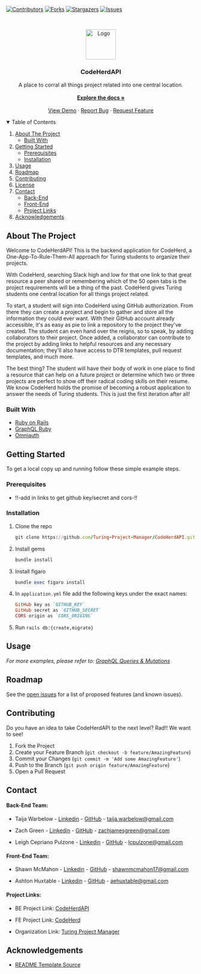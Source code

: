 [![Contributors][contributors-shield]][contributors-url]
[![Forks][forks-shield]][forks-url]
[![Stargazers][stars-shield]][stars-url]
[![Issues][issues-shield]][issues-url]


<!-- PROJECT LOGO -->
<br />
<p align="center">
  <a href="https://github.com/othneildrew/Best-README-Template">
    <img src="images/logo.png" alt="Logo" width="80" height="80">
  </a>

  <h3 align="center">CodeHerdAPI</h3>

  <p align="center">
    A place to corral all things project related into one central location.  
    <br />
    <br />
    <a href="https://github.com/othneildrew/Best-README-Template"><strong>Explore the docs »</strong></a>
    <br />
    <br />
    <a href="https://github.com/othneildrew/Best-README-Template">View Demo</a>
    ·
    <a href="https://github.com/othneildrew/Best-README-Template/issues">Report Bug</a>
    ·
    <a href="https://github.com/othneildrew/Best-README-Template/issues">Request Feature</a>
  </p>
</p>



<!-- TABLE OF CONTENTS -->
<details open="open">
  <summary>Table of Contents</summary>
  <ol>
    <li>
      <a href="#about-the-project">About The Project</a>
      <ul>
        <li><a href="#built-with">Built With</a></li>
      </ul>
    </li>
    <li>
      <a href="#getting-started">Getting Started</a>
      <ul>
        <li><a href="#prerequisites">Prerequisites</a></li>
        <li><a href="#installation">Installation</a></li>
      </ul>
    </li>
    <li><a href="#usage">Usage</a></li>
    <li><a href="#roadmap">Roadmap</a></li>
    <li><a href="#contributing">Contributing</a></li>
    <li><a href="#license">License</a></li>
    <li><a href="#contact">Contact</a>
      <ul>
        <li><a href="#backend">Back-End</a></li>
      </ul>
      <ul>
        <li><a href="#frontend">Front-End</a></li>
      </ul>
      <ul>
        <li><a href="#project-links">Project Links</a></li>
      </ul>
    </li>
    <li><a href="#acknowledgements">Acknowledgements</a></li>
  </ol>
</details>



<!-- ABOUT THE PROJECT -->
## About The Project

Welcome to CodeHerdAPI! This is the backend application for CodeHerd, a One-App-To-Rule-Them-All approach for Turing students to organize their projects.   

With CodeHerd, searching Slack high and low for that one link to that great resource a peer shared or remembering which of the 50 open tabs is the project requirements will be a thing of the past.  CodeHerd gives Turing students one central location for all things project related.  

To start, a student will sign into CodeHerd using GitHub authorization. From there they can create a project and begin to gather and store all the information they could ever want.  With their GitHub account already accessible, it's as easy as pie to link a repository to the project they've created.  The student can even hand over the reigns, so to speak, by adding collaborators to their project.  Once added, a collaborator can contribute to the project by adding links to helpful resources and any necessary documentation; they'll also have access to DTR templates, pull request templates, and much more.  

The best thing?  The student will have their body of work in one place to find a resource that can help on a future project or determine which two or three projects are perfect to show off their radical coding skills on their resume.  We know CodeHerd holds the promise of becoming a robust application to answer the needs of Turing students.  This is just the first iteration after all!  

### Built With

* [Ruby on Rails](https://rubyonrails.org/)
* [GraphQL Ruby](https://graphql-ruby.org/)
* [Omniauth](https://github.com/omniauth/omniauth)

<!-- GETTING STARTED -->
## Getting Started

To get a local copy up and running follow these simple example steps.

### Prerequisites

* !!-add in links to get github key/secret and cors-!!

### Installation

1. Clone the repo
   ```rb
   git clone https://github.com/Turing-Project-Manager/CodeHerdAPI.git
   ```
2. Install gems
   ```rb
   bundle install
   ```
3. Install figaro
   ```rb
   bundle exec figaro install
   ```
4. In `application.yml` file add the following keys under the exact names:
   ```rb
   GitHub key as `GITHUB_KEY`
   GitHub secret as `GITHUB_SECRET`
   CORS origin as `CORS_ORIGINS`
   ```
5. Run `rails db:{create,migrate}`


<!-- USAGE EXAMPLES -->
## Usage

_For more examples, please refer to: [GraphQL Queries & Mutations](https://codeherdapi.herokuapp.com/)_

<!-- #### Generate Graphql docs

make sure you download the npm package graphdocs npm install -g @2fd/graphdoc

you'll need to start a local server or ping the deployed. This will put the files in the public folder for rails to serve

```
graphdoc -e http://localhost:3000/graphql -o ./public
``` -->

<!-- ROADMAP -->
## Roadmap

See the [open issues](https://github.com/othneildrew/Best-README-Template/issues) for a list of proposed features (and known issues).



<!-- CONTRIBUTING -->
## Contributing

Do you have an idea to take CodeHerdAPI to the next level?  Rad!!  We want to see!

1. Fork the Project
2. Create your Feature Branch (`git checkout -b feature/AmazingFeature`)
3. Commit your Changes (`git commit -m 'Add some AmazingFeature'`)
4. Push to the Branch (`git push origin feature/AmazingFeature`)
5. Open a Pull Request


<!-- CONTACT -->
## Contact

#### Back-End Team:

* Taija Warbelow - [Linkedin](https://www.linkedin.com/in/taija-warbelow/) - [GitHub](https://github.com/twarbelow) - taija.warbelow@gmail.com

* Zach Green - [Linkedin](https://www.linkedin.com/in/zachjamesgreen/) - [GitHub](https://github.com/zachjamesgreen) - zachjamesgreen@gmail.com

* Leigh Cepriano Pulzone - [Linkedin](https://www.linkedin.com/in/lcpulzone/) - [GitHub](https://github.com/lcpulzone) - lcpulzone@gmail.com

#### Front-End Team:

* Shawn McMahon - [Linkedin](https://www.linkedin.com/in/shawnpmcmahon/) - [GitHub](https://github.com/shawnmcmahon) - shawnmcmahon17@gmail.com

* Ashton Huxtable - [Linkedin](https://www.linkedin.com/in/ashtonhuxtable/) - [GitHub](https://github.com/ashton-huxtable) - aehuxtable@gmail.com

#### Project Links:

* BE Project Link: [CodeHerdAPI](https://github.com/Turing-Project-Manager/CodeHerdAPI)

* FE Project Link: [CodeHerd](https://github.com/Turing-Project-Manager/CodeHerd)

* Organization Link: [Turing Project Manager](https://github.com/Turing-Project-Manager)



<!-- ACKNOWLEDGEMENTS -->
## Acknowledgements
* [README Template Source](https://github.com/othneildrew/Best-README-Template)


<!-- MARKDOWN LINKS & IMAGES -->
<!-- https://www.markdownguide.org/basic-syntax/#reference-style-links -->
[contributors-shield]: https://img.shields.io/github/contributors/Turing-Project-Manager/CodeHerdAPI.svg?style=for-the-badge
[contributors-url]: https://github.com/Turing-Project-Manager/CodeHerdAPI/graphs/contributors
[forks-shield]: https://img.shields.io/github/forks/Turing-Project-Manager/CodeHerdAPI.svg?style=for-the-badge
[forks-url]: https://github.com/Turing-Project-Manager/CodeHerdAPI/network/members
[stars-shield]: https://img.shields.io/github/stars/Turing-Project-Manager/CodeHerdAPI.svg?style=for-the-badge
[stars-url]: https://github.com/Turing-Project-Manager/CodeHerdAPI/stargazers
[issues-shield]: https://img.shields.io/github/issues/Turing-Project-Manager/CodeHerdAPI.svg?style=for-the-badge
[issues-url]: https://github.com/Turing-Project-Manager/CodeHerdAPI/issues
